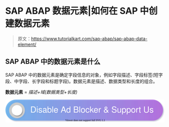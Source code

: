 # SAP ABAP 数据元素|如何在 SAP 中创建数据元素

> 原文：<https://www.tutorialkart.com/sap-abap/sap-abap-data-element/>

## SAP ABAP 中的数据元素是什么

SAP ABAP 中的数据元素是确定字段信息的对象，例如字段描述、字段标签(短字段、中字段、长字段和标题字段)。数据元素是描述、数据类型和长度的组合。

**数据元素** = *描述+域(数据类型+长度)*

[![](img/925da31b32d6bc3827932f6c8afb11bb.png)](https://www.tutorialkart.com/)